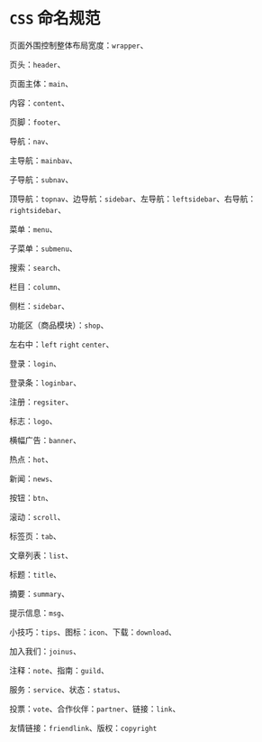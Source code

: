 # `CSS` 命名规范

页面外围控制整体布局宽度：`wrapper`、

页头：`header`、

页面主体：`main`、

内容：`content`、

页脚：`footer`、

导航：`nav`、

主导航：`mainbav`、

子导航：`subnav`、

顶导航：`topnav`、边导航：`sidebar`、左导航：`leftsidebar`、右导航：`rightsidebar`、

菜单：`menu`、

子菜单：`submenu`、

搜索：`search`、

栏目：`column`、

侧栏：`sidebar`、

功能区（商品模块）：`shop`、

左右中：`left` `right` `center`、

登录：`login`、

登录条：`loginbar`、

注册：`regsiter`、

标志：`logo`、

横幅广告：`banner`、

热点：`hot`、

新闻：`news`、

按钮：`btn`、

滚动：`scroll`、

标签页：`tab`、

文章列表：`list`、 

标题：`title`、

摘要：`summary`、

提示信息：`msg`、

小技巧：`tips`、图标：`icon`、下载：`download`、

加入我们：`joinus`、

注释：`note`、指南：`guild`、

服务：`service`、状态：`status`、

投票：`vote`、合作伙伴：`partner`、链接：`link`、

友情链接：`friendlink`、版权：`copyright`

